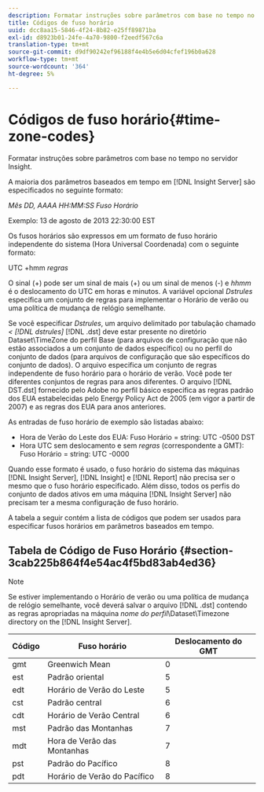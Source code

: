 ```yaml
---
description: Formatar instruções sobre parâmetros com base no tempo no servidor Insight.
title: Códigos de fuso horário
uuid: dcc8aa15-5846-4f24-8b82-e25ff89871ba
exl-id: d8923b01-24fe-4a70-9800-f2eedf567c6a
translation-type: tm+mt
source-git-commit: d9df90242ef96188f4e4b5e6d04cfef196b0a628
workflow-type: tm+mt
source-wordcount: '364'
ht-degree: 5%

---
```


# Códigos de fuso horário{#time-zone-codes}

Formatar instruções sobre parâmetros com base no tempo no servidor Insight.

A maioria dos parâmetros baseados em tempo em [!DNL Insight Server] são especificados no seguinte formato:

*Mês DD, AAAA HH:MM:SS Fuso Horário*

Exemplo: 13 de agosto de 2013 22:30:00 EST

Os fusos horários são expressos em um formato de fuso horário independente do sistema (Hora Universal Coordenada) com o seguinte formato:

UTC +hmm *regras*

O sinal (+) pode ser um sinal de mais (+) ou um sinal de menos (-) e *hhmm* é o deslocamento do UTC em horas e minutos. A variável opcional *Dstrules* especifica um conjunto de regras para implementar o Horário de verão ou uma política de mudança de relógio semelhante.

Se você especificar *Dstrules*, um arquivo delimitado por tabulação chamado *&lt; [!DNL dstrules]* [!DNL .dst] deve estar presente no diretório Dataset\TimeZone do perfil Base (para arquivos de configuração que não estão associados a um conjunto de dados específico) ou no perfil do conjunto de dados (para arquivos de configuração que são específicos do conjunto de dados). O arquivo especifica um conjunto de regras independente de fuso horário para o horário de verão. Você pode ter diferentes conjuntos de regras para anos diferentes. O arquivo [!DNL DST.dst] fornecido pelo Adobe no perfil básico especifica as regras padrão dos EUA estabelecidas pelo Energy Policy Act de 2005 (em vigor a partir de 2007) e as regras dos EUA para anos anteriores.

As entradas de fuso horário de exemplo são listadas abaixo:

* Hora de Verão do Leste dos EUA: Fuso Horário = string: UTC -0500 DST
* Hora UTC sem deslocamento e sem *regras* (correspondente a GMT): Fuso Horário = string: UTC -0000

Quando esse formato é usado, o fuso horário do sistema das máquinas [!DNL Insight Server], [!DNL Insight] e [!DNL Report] não precisa ser o mesmo que o fuso horário especificado. Além disso, todos os perfis do conjunto de dados ativos em uma máquina [!DNL Insight Server] não precisam ter a mesma configuração de fuso horário.

A tabela a seguir contém a lista de códigos que podem ser usados para especificar fusos horários em parâmetros baseados em tempo.

## Tabela de Código de Fuso Horário {#section-3cab225b864f4e54ac4f5bd83ab4ed36}

>[!NOTE]
>
>Se estiver implementando o Horário de verão ou uma política de mudança de relógio semelhante, você deverá salvar o arquivo [!DNL .dst] contendo as regras apropriadas na máquina *nome do perfil*\Dataset\Timezone directory on the [!DNL Insight Server].

| Código | Fuso horário | Deslocamento do GMT |
|---|---|---|
| gmt | Greenwich Mean | 0 |
| est | Padrão oriental | 5 |
| edt | Horário de Verão do Leste | 5 |
| cst | Padrão central | 6 |
| cdt | Horário de Verão Central | 6 |
| mst | Padrão das Montanhas | 7 |
| mdt | Hora de Verão das Montanhas | 7 |
| pst | Padrão do Pacífico | 8 |
| pdt | Horário de Verão do Pacífico | 8 |
